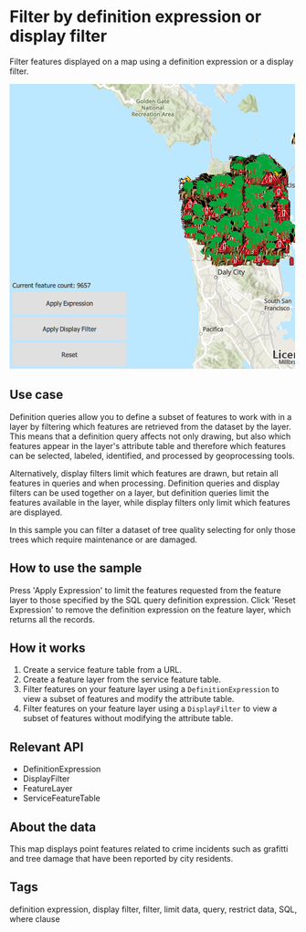 # Filter by definition expression or display filter

Filter features displayed on a map using a definition expression or a display filter.

![](screenshot.png)

## Use case

Definition queries allow you to define a subset of features to work with in a layer by filtering which features are retrieved from the dataset by the layer. This means that a definition query affects not only drawing, but also which features appear in the layer's attribute table and therefore which features can be selected, labeled, identified, and processed by geoprocessing tools.

Alternatively, display filters limit which features are drawn, but retain all features in queries and when processing. Definition queries and display filters can be used together on a layer, but definition queries limit the features available in the layer, while display filters only limit which features are displayed.

In this sample you can filter a dataset of tree quality selecting for only those trees which require maintenance or are damaged.

## How to use the sample

Press 'Apply Expression' to limit the features requested from the feature layer to those specified by the SQL query definition expression. Click 'Reset Expression' to remove the definition expression on the feature layer, which returns all the records.

## How it works

1. Create a service feature table from a URL.
2. Create a feature layer from the service feature table.
3. Filter features on your feature layer using a `DefinitionExpression` to view a subset of features and modify the attribute table.
4. Filter features on your feature layer using a `DisplayFilter` to view a subset of features without modifying the attribute table.

## Relevant API

* DefinitionExpression
* DisplayFilter
* FeatureLayer
* ServiceFeatureTable

## About the data

This map displays point features related to crime incidents such as grafitti and tree damage that have been reported by city residents.

## Tags

definition expression, display filter, filter, limit data, query, restrict data, SQL, where clause
